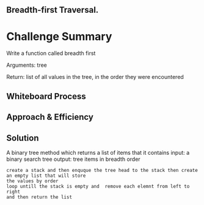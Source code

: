 ## Breadth-first Traversal.

# Challenge Summary
<!-- Description of the challenge -->

Write a function called breadth first

Arguments: tree

Return: list of all values in the tree, in the order they were encountered

## Whiteboard Process
<!-- Embedded whiteboard image -->

## Approach & Efficiency
<!-- What approach did you take? Why? What is the Big O space/time for this approach? -->

## Solution
<!-- Show how to run your code, and examples of it in action -->

 A binary tree method which returns a list of items that it contains
    input: a binary search tree
    output: tree items in breadth order 

    create a stack and then enquque the tree head to the stack then create an empty list that will store
    the values by order 
    loop untill the stack is empty and  remove each elemnt from left to right 
    and then return the list 
